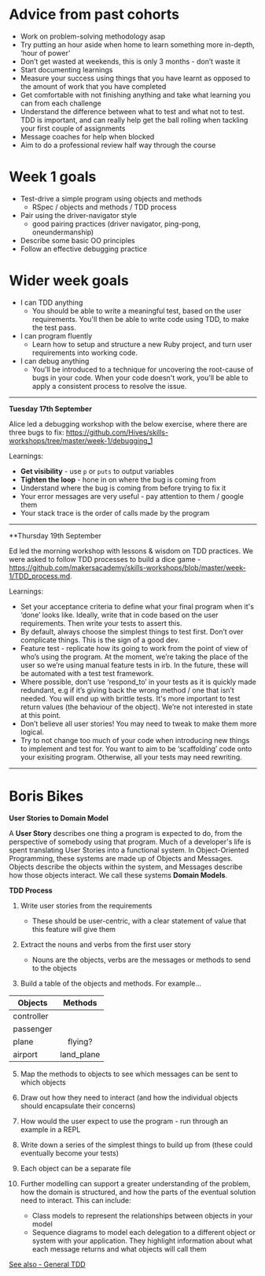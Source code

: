 # Advice from past cohorts

* Work on problem-solving methodology asap
* Try putting an hour aside when home to learn something more in-depth, ‘hour of power’
* Don’t get wasted at weekends, this is only 3 months - don’t waste it
* Start documenting learnings
* Measure your success using things that you have learnt as opposed to the amount of work that you have completed 
* Get comfortable with not finishing anything and take what learning you can from each challenge
* Understand the difference between what to test and what not to test. TDD is important, and can really help get the ball rolling when tackling your first couple of assignments
* Message coaches for help when blocked
* Aim to do a professional review half way through the course

# Week 1 goals
* Test-drive a simple program using objects and methods
  * RSpec / objects and methods / TDD process
* Pair using the driver-navigator style
  * good pairing practices (driver navigator, ping-pong, oneundermanship)
* Describe some basic OO principles
* Follow an effective debugging practice

# Wider week goals
* I can TDD anything
  * You should be able to write a meaningful test, based on the user requirements. You'll then be able to write code using TDD, to make the test pass.
* I can program fluently
  * Learn how to setup and structure a new Ruby project, and turn user requirements into working code.
* I can debug anything
  * You'll be introduced to a technique for uncovering the root-cause of bugs in your code. When your code doesn't work, you'll be able to apply a consistent process to resolve the issue.  

---
**Tuesday 17th September**

Alice led a debugging workshop with the below exercise, where there are three bugs to fix: https://github.com/Hives/skills-workshops/tree/master/week-1/debugging_1

Learnings:
* **Get visibility** - use `p` or `puts` to output variables 
* **Tighten the loop** - hone in on where the bug is coming from
* Understand where the bug is coming from before trying to fix it
* Your error messages are very useful - pay attention to them / google them
* Your stack trace is the order of calls made by the program

---
**Thursday 19th September

Ed led the morning workshop with lessons & wisdom on TDD practices. We were asked to follow TDD processes to build a dice game - https://github.com/makersacademy/skills-workshops/blob/master/week-1/TDD_process.md. 

Learnings:
* Set your acceptance criteria to define what your final program when it's ‘done’ looks like. Ideally, write that in code based on the user requirements. Then write your tests to assert this.
* By default, always choose the simplest things to test first. Don’t over complicate things. This is the sign of a good dev. 
* Feature test - replicate how its going to work from the point of view of who’s using the program. At the moment, we’re taking the place of the user so we’re using manual feature tests in irb. In the future, these will be automated with a test test framework.
* Where possible, don’t use ‘respond_to’ in your tests as it is quickly made redundant, e.g if it’s giving back the wrong method / one that isn’t needed. You will end up with brittle tests. It's more important to test return values (the behaviour of the object). We’re not interested in state at this point. 
* Don’t believe all user stories! You may need to tweak to make them more logical.
* Try to not change too much of your code when introducing new things to implement and test for. You want to aim to be ‘scaffolding’ code onto your exisiting program. Otherwise, all your tests may need rewriting.


---
# Boris Bikes

**User Stories to Domain Model**

A **User Story** describes one thing a program is expected to do, from the perspective of somebody using that program.
Much of a developer's life is spent translating User Stories into a functional system. In Object-Oriented Programming, these systems are made up of Objects and Messages. Objects describe the objects within the system, and Messages describe how those objects interact. We call these systems **Domain Models**.

**TDD Process**
1. Write user stories from the requirements
    * These should be user-centric, with a clear statement of value that this feature will give them

2. Extract the nouns and verbs from the first user story
    * Nouns are the objects, verbs are the messages or methods to send to the objects

4. Build a table of the objects and methods. For example...

| Objects       | Methods           
| ------------- |:-------------:|
| controller    |               |
| passenger     |               |
| plane         | flying?       |
| airport       | land_plane    |

5. Map the methods to objects to see which messages can be sent to which objects

6. Draw out how they need to interact (and how the individual objects should encapsulate their concerns)

7. How would the user expect to use the program - run through an example in a REPL

8. Write down a series of the simplest things to build up from (these could eventually become your tests)

9. Each object can be a separate file

10. Further modelling can support a greater understanding of the problem, how the domain is structured, and how the parts of the eventual solution need to interact. This can include:
    * Class models to represent the relationships between objects in your model
    * Sequence diagrams to model each delegation to a different object or system with your application. They highlight information about what each message returns and what objects will call them
    

[See also - General TDD](../week1/TDD.md)
